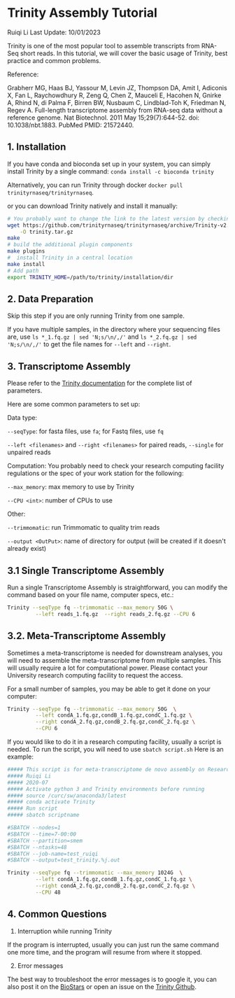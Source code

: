 # Trinity Assembly Tutorial
Ruiqi Li
Last Update: 10/01/2023

Trinity is one of the most popular tool to assemble transcripts from RNA-Seq short reads. In this tutorial, we will cover the basic usage of Trinity, best practice and common problems.  


Reference:

Grabherr MG, Haas BJ, Yassour M, Levin JZ, Thompson DA, Amit I, Adiconis X, Fan L, Raychowdhury R, Zeng Q, Chen Z, Mauceli E, Hacohen N, Gnirke A, Rhind N, di Palma F, Birren BW, Nusbaum C, Lindblad-Toh K, Friedman N, Regev A. Full-length transcriptome assembly from RNA-seq data without a reference genome. Nat Biotechnol. 2011 May 15;29(7):644-52. doi: 10.1038/nbt.1883. PubMed PMID: 21572440.

## 1. Installation

If you have conda and bioconda set up in your system, you can simply install Trinity by a single command: `conda install -c bioconda trinity`

Alternatively, you can run Trinity through docker `docker pull trinityrnaseq/trinityrnaseq`.

or you can download Trinity natively and install it manually:

```bash
# You probably want to change the link to the latest version by checking https://github.com/trinityrnaseq/trinityrnaseq/releases
wget https://github.com/trinityrnaseq/trinityrnaseq/archive/Trinity-v2.3.2.tar.gz \
    -O trinity.tar.gz
make
# build the additional plugin components
make plugins
#  install Trinity in a central location
make install
# Add path
export TRINITY_HOME=/path/to/trinity/installation/dir
```

## 2. Data Preparation

Skip this step if you are only running Trinity from one sample.

If you have multiple samples, in the directory where your sequencing files are, use `ls *_1.fq.gz | sed 'N;s/\n/,/'`  and `ls *_2.fq.gz | sed 'N;s/\n/,/'` to get the file names for `--left` and `--right`.

## 3. Transcriptome Assembly

Please refer to the [Trinity documentation](https://github.com/trinityrnaseq/trinityrnaseq/wiki/Running-Trinity) for the complete list of parameters.

Here are some common parameters to set up:

Data type:

`--seqType`: for fasta files, use `fa`; for Fastq files, use `fq`

`--left <filenames>` and `--right <filenames>` for paired reads, `--single` for unpaired reads

Computation: You probably need to check your research computing facility regulations or the spec of your work station for the following:

`--max_memory`: max memory to use by Trinity

`--CPU <int>`: number of CPUs to use


Other:

`--trimmomatic`: run Trimmomatic to quality trim reads

`--output <OutPut>`: name of directory for output (will be created if it doesn't already exist)

## 3.1 Single Transcriptome Assembly

Run a single Transcriptome Assembly is straightforward, you can modify the command based on your file name, computer specs, etc.:

```bash
Trinity --seqType fq --trimmomatic --max_memory 50G \
         --left reads_1.fq.gz  --right reads_2.fq.gz --CPU 6
```  


## 3.2. Meta-Transcriptome Assembly

Sometimes a meta-transcriptome is needed for downstream analyses, you will need to assemble the meta-transcriptome from multiple samples. This will usually require a lot for computational power. Please contact your University research computing facility to request the access.

For a small number of samples, you may be able to get it done on your computer:
```bash
Trinity --seqType fq --trimmomatic --max_memory 50G  \
         --left condA_1.fq.gz,condB_1.fq.gz,condC_1.fq.gz \
         --right condA_2.fq.gz,condB_2.fq.gz,condC_2.fq.gz \
         --CPU 6
```

If you would like to do it in a research computing facility, usually a script is needed. To run the script, you will need to use `sbatch script.sh` Here is an example:

```bash
##### This script is for meta-transcriptome de novo assembly on Research Computing Facilities using Trinity.
##### Ruiqi Li
##### 2020-07
##### Activate python 3 and Trinity environments before running
##### source /curc/sw/anaconda3/latest
##### conda activate Trinity
##### Run script
##### sbatch scriptname

#SBATCH --nodes=1
#SBATCH --time=7-00:00
#SBATCH --partition=smem
#SBATCH --ntasks=48
#SBATCH --job-name=test_ruiqi
#SBATCH --output=test_trinity.%j.out

Trinity --seqType fq --trimmomatic --max_memory 1024G  \
         --left condA_1.fq.gz,condB_1.fq.gz,condC_1.fq.gz \
         --right condA_2.fq.gz,condB_2.fq.gz,condC_2.fq.gz \
         --CPU 48
```

## 4. Common Questions

1. Interruption while running Trinity

If the program is interrupted, usually you can just run the same command one more time, and the program will resume from where it stopped.

2. Error messages

The best way to troubleshoot the error messages is to google it, you can also post it on the [BioStars](BioStars.org) or open an issue on the [Trinity Github](https://github.com/trinityrnaseq/trinityrnaseq/issues).
